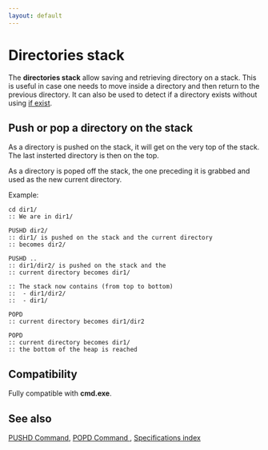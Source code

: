 ```yaml
---
layout: default
---
```

# Directories stack

The **directories stack** allow saving and retrieving directory on a stack. 
This is useful in case one needs to move inside a directory and then return to 
the previous directory. It can also be used to detect if a directory exists 
without using [if exist](../if).

## Push or pop a directory on the stack

As a directory is pushed on the stack, it will get on the very top of the 
stack. The last insterted directory is then on the top.

As a directory is poped off the stack, the one preceding it is grabbed and 
used as the new current directory.

Example:

    cd dir1/
    :: We are in dir1/
    
    PUSHD dir2/
    :: dir1/ is pushed on the stack and the current directory 
    :: becomes dir2/
    
    PUSHD ..
    :: dir1/dir2/ is pushed on the stack and the 
    :: current directory becomes dir1/
    
    :: The stack now contains (from top to bottom)
    ::  - dir1/dir2/
    ::  - dir1/
    
    POPD
    :: current directory becomes dir1/dir2
    
    POPD
    :: current directory becomes dir1/
    :: the bottom of the heap is reached

## Compatibility

Fully compatible with **cmd.exe**.

## See also

[PUSHD Command](../pushd), [POPD Command ](../popd), [Specifications 
index](index) 

